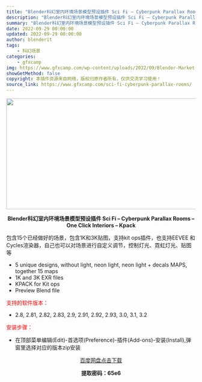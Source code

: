 ```yaml
---
title: "Blender科幻室内环境场景模型预设插件 Sci Fi – Cyberpunk Parallax Rooms – One Click Interiors – Kpack"
description: "Blender科幻室内环境场景模型预设插件 Sci Fi – Cyberpunk Parallax Rooms – One Click Interiors – Kp..."
summary: "Blender科幻室内环境场景模型预设插件 Sci Fi – Cyberpunk Parallax Rooms – One Click Interiors – Kp..."
date: 2022-09-29 00:00:00
updated: 2022-09-29 00:00:00
author: blenderit
tags: 
    - 科幻场景
categories:
    - gfxcamp
img: https://www.gfxcamp.com/wp-content/uploads/2022/09/Blender-Market-–-Sci-Fi-Cyberpunk-Parallax-Rooms-One-Click-Interiors-Kpack.jpg
showGetMethod: false
copyright: 本插件资源来自网络，版权归原作者所有，仅供交流学习使用！
source_link: https://www.gfxcamp.com/sci-fi-cyberpunk-parallax-rooms/
---
```

<div><p><img decoding="async" class="aligncenter size-full wp-image-107225" src="https://www.gfxcamp.com/wp-content/uploads/2022/09/Blender-Market-%E2%80%93-Sci-Fi-Cyberpunk-Parallax-Rooms-One-Click-Interiors-Kpack.jpg" data-src="https://www.gfxcamp.com/wp-content/uploads/2022/09/Blender-Market-–-Sci-Fi-Cyberpunk-Parallax-Rooms-One-Click-Interiors-Kpack.jpg" alt="" width="590" height="295" data-srcset="https://www.gfxcamp.com/wp-content/uploads/2022/09/Blender-Market-–-Sci-Fi-Cyberpunk-Parallax-Rooms-One-Click-Interiors-Kpack.jpg 590w, https://www.gfxcamp.com/wp-content/uploads/2022/09/Blender-Market-–-Sci-Fi-Cyberpunk-Parallax-Rooms-One-Click-Interiors-Kpack-150x75.jpg 150w" data-sizes="(max-width: 590px) 100vw, 590px"></p><p style="text-align: center;"><strong>Blender科幻室内环境场景模型预设插件 Sci Fi – Cyberpunk Parallax Rooms – One Click Interiors – Kpack</strong></p><p style="text-align: left;">包含15个已经做好的场景，包含1K和3K贴图，支持kit ops插件，也支持EEVEE 和 Cycles渲染器，自己也可以对场景进行自定义调节，控制灯光、霓虹灯光、贴图等</p><ul>
<li>5 unique designs, without light, neon light, neon light + decals MAPS, together 15 maps</li>
<li>1K and 3K EXR files</li>
<li>KPACK for Kit ops</li>
<li>Preview Blend file</li>
</ul><p><span style="color: #ff0000;">支持的软件版本：</span></p><ul>
<li>2.8, 2.81, 2.82, 2.83, 2.9, 2.91, 2.92, 2.93, 3.0, 3.1, 3.2</li>
</ul><p style="text-align: left;"><span style="color: #ff0000;">安装步骤：</span></p><ul>
<li>在顶部菜单编辑(Edit)-首选项(Preference)-插件(Add-ons)-安装(Install),弹窗里选择对应的版本zip安装</li>
</ul><p style="text-align: center;"><a class="maxbutton-3 maxbutton maxbutton-baidu" target="_blank" rel="noopener" href="https://pan.baidu.com/s/1RQ_vIhHNjryx6BhtAUvLgA?pwd=65e6"><span class="mb-text">百度网盘点击下载</span></a></p><p style="text-align: center;"><strong>提取密码：65e6</strong></p></div>